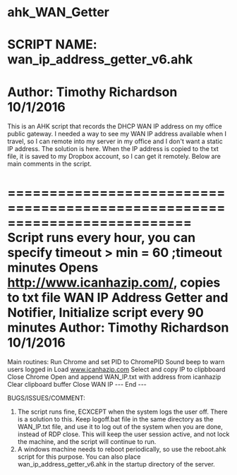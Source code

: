 # ahk_WAN_Getter
# SCRIPT NAME: wan_ip_address_getter_v6.ahk
# Author: Timothy Richardson 10/1/2016

This is an AHK script that records the DHCP WAN IP address on my office public gateway. I needed a way to see my WAN IP address available when I travel, so I can remote into my server in my office and I don't want a static IP address. The solution is here. When the IP address is copied to the txt file, it is saved to my Dropbox account, so I  can get it remotely. Below are main comments in the script.

==========================================================================
Script runs every hour, you can specify timeout > min = 60 ;timeout minutes
Opens http://www.icanhazip.com/, copies to txt file
WAN IP Address Getter and Notifier, Initialize script every 90 minutes
Author: Timothy Richardson 10/1/2016
==========================================================================

Main routines:
Run Chrome and set PID to ChromePID
Sound beep to warn users logged in
Load www.icanhazip.com
Select and copy IP to clipbboard
Close Chrome
Open and append WAN_IP.txt with address from icanhazip
Clear clipboard buffer
Close WAN IP
--- End ---

BUGS/ISSUES/COMMENT: 
1. The script runs fine, ECXCEPT when the system logs the user off. There is a solution to this. Keep logoff.bat file in the same directory as the WAN_IP.txt file, and use it to log out of the system when you are done, instead of RDP close. This will keep the user session active, and not lock the machine, and the script will continue to run.
2. A windows machine needs to reboot periodically, so use the reboot.ahk script for this purpose. You can also place wan_ip_address_getter_v6.ahk in the startup directory of the server.
